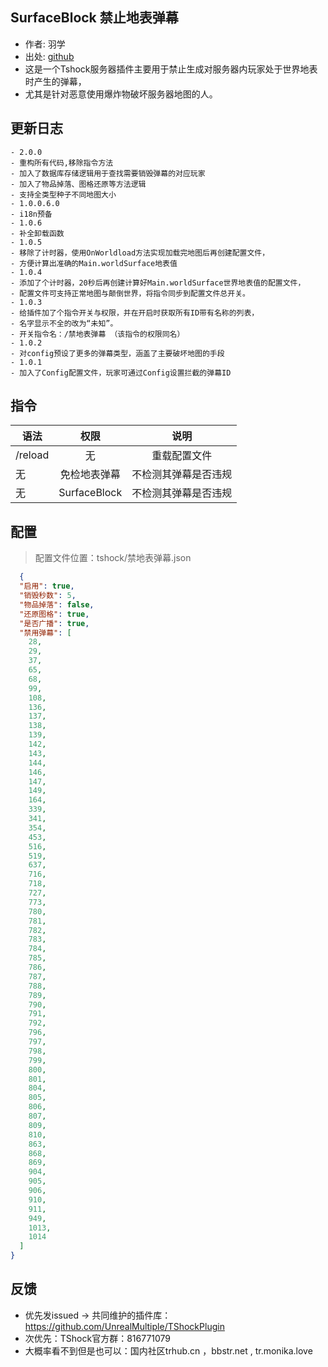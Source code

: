 ## SurfaceBlock 禁止地表弹幕

- 作者: 羽学
- 出处: [github](https://github.com/1242509682/SurfaceBlock)
- 这是一个Tshock服务器插件主要用于禁止生成对服务器内玩家处于世界地表时产生的弹幕，
- 尤其是针对恶意使用爆炸物破坏服务器地图的人。

## 更新日志

```
- 2.0.0
- 重构所有代码,移除指令方法
- 加入了数据库存储逻辑用于查找需要销毁弹幕的对应玩家
- 加入了物品掉落、图格还原等方法逻辑
- 支持全类型种子不同地图大小
- 1.0.0.6.0
- i18n预备
- 1.0.6
- 补全卸载函数
- 1.0.5
- 移除了计时器，使用OnWorldload方法实现加载完地图后再创建配置文件，
- 方便计算出准确的Main.worldSurface地表值
- 1.0.4
- 添加了个计时器，20秒后再创建计算好Main.worldSurface世界地表值的配置文件，
- 配置文件可支持正常地图与颠倒世界，将指令同步到配置文件总开关。
- 1.0.3
- 给插件加了个指令开关与权限，并在开启时获取所有ID带有名称的列表，
- 名字显示不全的改为“未知”。
- 开关指令名：/禁地表弹幕 （该指令的权限同名）
- 1.0.2
- 对config预设了更多的弹幕类型，涵盖了主要破坏地图的手段
- 1.0.1
- 加入了Config配置文件，玩家可通过Config设置拦截的弹幕ID
```
## 指令

| 语法           |        权限         |   说明   |
| -------------- | :-----------------: | :------: |
| /reload | 无 | 重载配置文件 |
| 无 | 免检地表弹幕 | 不检测其弹幕是否违规 |
| 无 | SurfaceBlock | 不检测其弹幕是否违规 |

## 配置
> 配置文件位置：tshock/禁地表弹幕.json
```json
  {
  "启用": true,
  "销毁秒数": 5,
  "物品掉落": false,
  "还原图格": true,
  "是否广播": true,
  "禁用弹幕": [
    28,
    29,
    37,
    65,
    68,
    99,
    108,
    136,
    137,
    138,
    139,
    142,
    143,
    144,
    146,
    147,
    149,
    164,
    339,
    341,
    354,
    453,
    516,
    519,
    637,
    716,
    718,
    727,
    773,
    780,
    781,
    782,
    783,
    784,
    785,
    786,
    787,
    788,
    789,
    790,
    791,
    792,
    796,
    797,
    798,
    799,
    800,
    801,
    804,
    805,
    806,
    807,
    809,
    810,
    863,
    868,
    869,
    904,
    905,
    906,
    910,
    911,
    949,
    1013,
    1014
  ]
}
```
## 反馈
- 优先发issued -> 共同维护的插件库：https://github.com/UnrealMultiple/TShockPlugin
- 次优先：TShock官方群：816771079
- 大概率看不到但是也可以：国内社区trhub.cn ，bbstr.net , tr.monika.love
